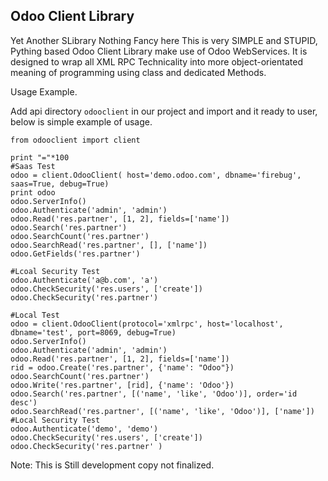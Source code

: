 Odoo Client Library
--
Yet Another SLibrary Nothing Fancy here This is very SIMPLE and STUPID, Pything based Odoo Client Library make use of Odoo WebServices. It is designed to wrap all XML RPC Technicality into more object-orientated meaning of programming using class and dedicated Methods.

Usage Example.

Add api directory `odooclient` in our project and import and it ready to user, below is simple example of usage.

```
from odooclient import client

print "="*100
#Saas Test
odoo = client.OdooClient( host='demo.odoo.com', dbname='firebug', saas=True, debug=True)
print odoo
odoo.ServerInfo()
odoo.Authenticate('admin', 'admin')
odoo.Read('res.partner', [1, 2], fields=['name'])
odoo.Search('res.partner')
odoo.SearchCount('res.partner')
odoo.SearchRead('res.partner', [], ['name'])
odoo.GetFields('res.partner')

#Lcoal Security Test
odoo.Authenticate('a@b.com', 'a')
odoo.CheckSecurity('res.users', ['create'])
odoo.CheckSecurity('res.partner')

#Local Test
odoo = client.OdooClient(protocol='xmlrpc', host='localhost', dbname='test', port=8069, debug=True)
odoo.ServerInfo()
odoo.Authenticate('admin', 'admin')
odoo.Read('res.partner', [1, 2], fields=['name'])
rid = odoo.Create('res.partner', {'name': "Odoo"})
odoo.SearchCount('res.partner')
odoo.Write('res.partner', [rid], {'name': 'Odoo'})
odoo.Search('res.partner', [('name', 'like', 'Odoo')], order='id desc')
odoo.SearchRead('res.partner', [('name', 'like', 'Odoo')], ['name'])
#Local Security Test
odoo.Authenticate('demo', 'demo')
odoo.CheckSecurity('res.users', ['create'])
odoo.CheckSecurity('res.partner' )
```

Note: This is Still development copy not finalized.
